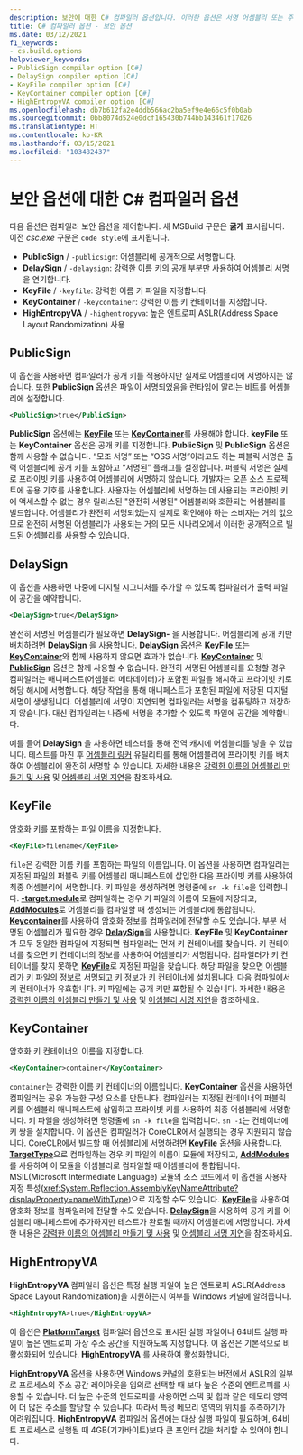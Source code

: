 ```yaml
---
description: 보안에 대한 C# 컴파일러 옵션입니다. 이러한 옵션은 서명 어셈블리 또는 주소 공간 레이아웃을 제어합니다.
title: C# 컴파일러 옵션 - 보안 옵션
ms.date: 03/12/2021
f1_keywords:
- cs.build.options
helpviewer_keywords:
- PublicSign compiler option [C#]
- DelaySign compiler option [C#]
- KeyFile compiler option [C#]
- KeyContainer compiler option [C#]
- HighEntropyVA compiler option [C#]
ms.openlocfilehash: db7b612fa2e4ddb566ac2ba5ef9e4e66c5f0b0ab
ms.sourcegitcommit: 0bb8074d524e0dcf165430b744bb143461f17026
ms.translationtype: HT
ms.contentlocale: ko-KR
ms.lasthandoff: 03/15/2021
ms.locfileid: "103482437"
---
```

# <a name="c-compiler-options-for-security-options"></a>보안 옵션에 대한 C# 컴파일러 옵션

다음 옵션은 컴파일러 보안 옵션을 제어합니다. 새 MSBuild 구문은 **굵게** 표시됩니다. 이전 *csc.exe* 구문은 `code style`에 표시됩니다.

- **PublicSign** / `-publicsign`: 어셈블리에 공개적으로 서명합니다.
- **DelaySign** / `-delaysign`: 강력한 이름 키의 공개 부분만 사용하여 어셈블리 서명을 연기합니다.
- **KeyFile** / `-keyfile`: 강력한 이름 키 파일을 지정합니다.
- **KeyContainer** / `-keycontainer`: 강력한 이름 키 컨테이너를 지정합니다.
- **HighEntropyVA** / `-highentropyva`: 높은 엔트로피 ASLR(Address Space Layout Randomization) 사용

## <a name="publicsign"></a>PublicSign

이 옵션을 사용하면 컴파일러가 공개 키를 적용하지만 실제로 어셈블리에 서명하지는 않습니다. 또한 **PublicSign** 옵션은 파일이 서명되었음을 런타임에 알리는 비트를 어셈블리에 설정합니다.

```xml
<PublicSign>true</PublicSign>
```

**PublicSign** 옵션에는 [**KeyFile**](#keyfile) 또는 [**KeyContainer**](#keycontainer)를 사용해야 합니다. **keyFile** 또는 **KeyContainer** 옵션은 공개 키를 지정합니다. **PublicSign** 및 **PublicSign** 옵션은 함께 사용할 수 없습니다. “모조 서명” 또는 “OSS 서명”이라고도 하는 퍼블릭 서명은 출력 어셈블리에 공개 키를 포함하고 “서명된” 플래그를 설정합니다. 퍼블릭 서명은 실제로 프라이빗 키를 사용하여 어셈블리에 서명하지 않습니다. 개발자는 오픈 소스 프로젝트에 공용 기호를 사용합니다.  사용자는 어셈블리에 서명하는 데 사용되는 프라이빗 키에 액세스할 수 없는 경우 릴리스된 "완전히 서명된" 어셈블리와 호환되는 어셈블리를 빌드합니다. 어셈블리가 완전히 서명되었는지 실제로 확인해야 하는 소비자는 거의 없으므로 완전히 서명된 어셈블리가 사용되는 거의 모든 시나리오에서 이러한 공개적으로 빌드된 어셈블리를 사용할 수 있습니다.

## <a name="delaysign"></a>DelaySign

이 옵션을 사용하면 나중에 디지털 시그니처를 추가할 수 있도록 컴파일러가 출력 파일에 공간을 예약합니다.

```xml
<DelaySign>true</DelaySign>
```

완전히 서명된 어셈블리가 필요하면 **DelaySign-** 을 사용합니다. 어셈블리에 공개 키만 배치하려면 **DelaySign** 을 사용합니다. **DelaySign** 옵션은 [**KeyFile**](#keyfile) 또는 [**KeyContainer**](#keycontainer)와 함께 사용하지 않으면 효과가 없습니다. [**KeyContainer**](#keycontainer) 및 [**PublicSign**](#publicsign) 옵션은 함께 사용할 수 없습니다. 완전히 서명된 어셈블리를 요청할 경우 컴파일러는 매니페스트(어셈블리 메타데이터)가 포함된 파일을 해시하고 프라이빗 키로 해당 해시에 서명합니다. 해당 작업을 통해 매니페스트가 포함된 파일에 저장된 디지털 서명이 생생됩니다. 어셈블리에 서명이 지연되면 컴파일러는 서명을 컴퓨팅하고 저장하지 않습니다. 대신 컴파일러는 나중에 서명을 추가할 수 있도록 파일에 공간을 예약합니다.

예를 들어 **DelaySign** 을 사용하면 테스터를 통해 전역 캐시에 어셈블리를 넣을 수 있습니다. 테스트를 마친 후 [어셈블리 링커](../../../framework/tools/al-exe-assembly-linker.md) 유틸리티를 통해 어셈블리에 프라이빗 키를 배치하여 어셈블리에 완전히 서명할 수 있습니다. 자세한 내용은 [강력한 이름의 어셈블리 만들기 및 사용](../../../standard/assembly/create-use-strong-named.md) 및 [어셈블리 서명 지연](../../../standard/assembly/delay-sign.md)을 참조하세요.

## <a name="keyfile"></a>KeyFile

암호화 키를 포함하는 파일 이름을 지정합니다.

```xml
<KeyFile>filename</KeyFile>
```

`file`은 강력한 이름 키를 포함하는 파일의 이름입니다. 이 옵션을 사용하면 컴파일러는 지정된 파일의 퍼블릭 키를 어셈블리 매니페스트에 삽입한 다음 프라이빗 키를 사용하여 최종 어셈블리에 서명합니다. 키 파일을 생성하려면 명령줄에 `sn -k file`을 입력합니다. [ **-target:module**](output.md#targettype)로 컴파일하는 경우 키 파일의 이름이 모듈에 저장되고, [**AddModules**](inputs.md#addmodules)로 어셈블리를 컴파일할 때 생성되는 어셈블리에 통합됩니다. [**Keycontainer**](#keycontainer)를 사용하여 암호화 정보를 컴파일러에 전달할 수도 있습니다. 부분 서명된 어셈블리가 필요한 경우 [**DelaySign**](#delaysign)을 사용합니다. **KeyFile** 및 **KeyContainer** 가 모두 동일한 컴파일에 지정되면 컴파일러는 먼저 키 컨테이너를 찾습니다. 키 컨테이너를 찾으면 키 컨테이너의 정보를 사용하여 어셈블리가 서명됩니다. 컴파일러가 키 컨테이너를 찾지 못하면 [**KeyFile**](#keyfile)로 지정된 파일을 찾습니다. 해당 파일을 찾으면 어셈블리가 키 파일의 정보로 서명되고 키 정보가 키 컨테이너에 설치됩니다. 다음 컴파일에서 키 컨테이너가 유효합니다. 키 파일에는 공개 키만 포함될 수 있습니다. 자세한 내용은 [강력한 이름의 어셈블리 만들기 및 사용](../../../standard/assembly/create-use-strong-named.md) 및 [어셈블리 서명 지연](../../../standard/assembly/delay-sign.md)을 참조하세요.

## <a name="keycontainer"></a>KeyContainer

암호화 키 컨테이너의 이름을 지정합니다.

```xml
<KeyContainer>container</KeyContainer>
```

`container`는 강력한 이름 키 컨테이너의 이름입니다. **KeyContainer** 옵션을 사용하면 컴파일러는 공유 가능한 구성 요소를 만듭니다. 컴파일러는 지정된 컨테이너의 퍼블릭 키를 어셈블리 매니페스트에 삽입하고 프라이빗 키를 사용하여 최종 어셈블리에 서명합니다. 키 파일을 생성하려면 명령줄에 `sn -k file`을 입력합니다. `sn -i`는 컨테이너에 키 쌍을 설치합니다. 이 옵션은 컴파일러가 CoreCLR에서 실행되는 경우 지원되지 않습니다. CoreCLR에서 빌드할 때 어셈블리에 서명하려면 [**KeyFile**](#keyfile) 옵션을 사용합니다. [**TargetType**](output.md#targettype)으로 컴파일하는 경우 키 파일의 이름이 모듈에 저장되고, [**AddModules**](inputs.md#addmodules)를 사용하여 이 모듈을 어셈블리로 컴파일할 때 어셈블리에 통합됩니다. MSIL(Microsoft Intermediate Language) 모듈의 소스 코드에서 이 옵션을 사용자 지정 특성(<xref:System.Reflection.AssemblyKeyNameAttribute?displayProperty=nameWithType>)으로 지정할 수도 있습니다. [**KeyFile**](#keyfile)을 사용하여 암호화 정보를 컴파일러에 전달할 수도 있습니다. [**DelaySign**](#delaysign)을 사용하여 공개 키를 어셈블리 매니페스트에 추가하지만 테스트가 완료될 때까지 어셈블리에 서명합니다. 자세한 내용은 [강력한 이름의 어셈블리 만들기 및 사용](../../../standard/assembly/create-use-strong-named.md) 및 [어셈블리 서명 지연](../../../standard/assembly/delay-sign.md)을 참조하세요.

## <a name="highentropyva"></a>HighEntropyVA

**HighEntropyVA** 컴파일러 옵션은 특정 실행 파일이 높은 엔트로피 ASLR(Address Space Layout Randomization)을 지원하는지 여부를 Windows 커널에 알려줍니다.

```xml
<HighEntropyVA>true</HighEntropyVA>
```

이 옵션은 [**PlatformTarget**](output.md#platformtarget) 컴파일러 옵션으로 표시된 실행 파일이나 64비트 실행 파일이 높은 엔트로피 가상 주소 공간을 지원하도록 지정합니다. 이 옵션은 기본적으로 비활성화되어 있습니다. **HighEntropyVA** 를 사용하여 활성화합니다.

**HighEntropyVA** 옵션을 사용하면 Windows 커널의 호환되는 버전에서 ASLR의 일부로 프로세스의 주소 공간 레이아웃을 임의로 선택할 때 보다 높은 수준의 엔트로피를 사용할 수 있습니다. 더 높은 수준의 엔트로피를 사용하면 스택 및 힙과 같은 메모리 영역에 더 많은 주소를 할당할 수 있습니다. 따라서 특정 메모리 영역의 위치를 추측하기가 어려워집니다. **HighEntropyVA** 컴파일러 옵션에는 대상 실행 파일이 필요하며, 64비트 프로세스로 실행될 때 4GB(기가바이트)보다 큰 포인터 값을 처리할 수 있어야 합니다.
